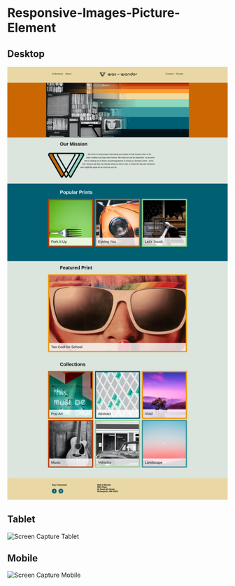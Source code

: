 # Responsive-Images-Picture-Element

## Desktop
![Screen Capture Desktop](https://github.com/kevinbdx35/Responsive-Images-Picture-Element/blob/main/screencapture-kevinbdx35-github-io-Responsive-Images-Picture-Element-2022-04-26-19_56_02.png?raw=true)

## Tablet
![Screen Capture Tablet]()

## Mobile
![Screen Capture Mobile]()
